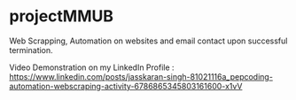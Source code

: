 # projectMMUB
Web Scrapping, Automation on websites and email contact upon successful termination.

Video Demonstration on my LinkedIn Profile : https://www.linkedin.com/posts/jasskaran-singh-81021116a_pepcoding-automation-webscraping-activity-6786865345803161600-x1vV
